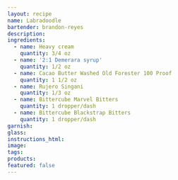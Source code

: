 ```yaml
---
layout: recipe
name: Labradoodle
bartender: brandon-reyes
description:
ingredients:
  - name: Heavy cream
    quantity: 3/4 oz
  - name: '2:1 Demerara syrup'
    quantity: 1/2 oz
  - name: Cacao Butter Washed Old Forester 100 Proof
    quantity: 1 1/2 oz
  - name: Rujero Singani
    quantity: 1/3 oz
  - name: Bittercube Marvel Bitters
    quantity: 1 dropper/dash
  - name: Bittercube Blackstrap Bitters
    quantity: 1 dropper/dash
garnish:
glass:
instructions_html:
image:
tags:
products:
featured: false
---
```



